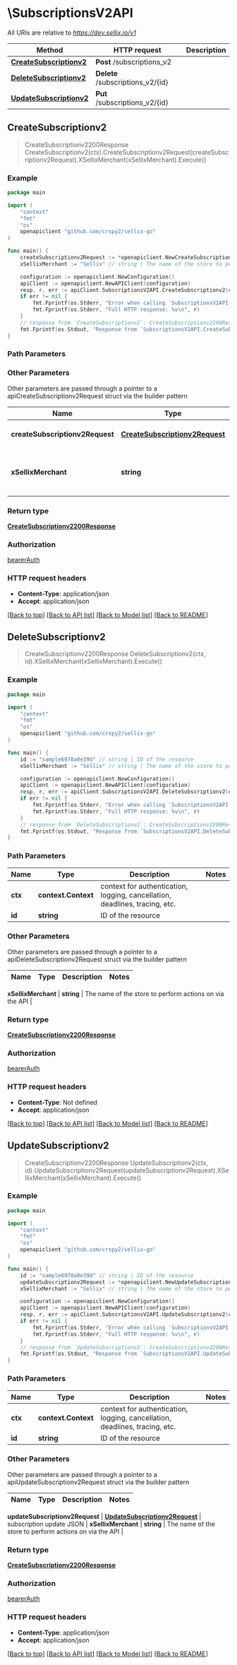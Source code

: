 # \SubscriptionsV2API

All URIs are relative to *https://dev.sellix.io/v1*

Method | HTTP request | Description
------------- | ------------- | -------------
[**CreateSubscriptionv2**](SubscriptionsV2API.md#CreateSubscriptionv2) | **Post** /subscriptions_v2 | 
[**DeleteSubscriptionv2**](SubscriptionsV2API.md#DeleteSubscriptionv2) | **Delete** /subscriptions_v2/{id} | 
[**UpdateSubscriptionv2**](SubscriptionsV2API.md#UpdateSubscriptionv2) | **Put** /subscriptions_v2/{id} | 



## CreateSubscriptionv2

> CreateSubscriptionv2200Response CreateSubscriptionv2(ctx).CreateSubscriptionv2Request(createSubscriptionv2Request).XSellixMerchant(xSellixMerchant).Execute()





### Example

```go
package main

import (
	"context"
	"fmt"
	"os"
	openapiclient "github.com/crspy2/sellix-go"
)

func main() {
	createSubscriptionv2Request := *openapiclient.NewCreateSubscriptionv2Request("customer.email@gmail.com", "67151e256f149", int32(1), "pp_1aed3fb1583653f925c260") // CreateSubscriptionv2Request | subscription creation JSON
	xSellixMerchant := "Sellix" // string | The name of the store to perform actions on via the API (optional)

	configuration := openapiclient.NewConfiguration()
	apiClient := openapiclient.NewAPIClient(configuration)
	resp, r, err := apiClient.SubscriptionsV2API.CreateSubscriptionv2(context.Background()).CreateSubscriptionv2Request(createSubscriptionv2Request).XSellixMerchant(xSellixMerchant).Execute()
	if err != nil {
		fmt.Fprintf(os.Stderr, "Error when calling `SubscriptionsV2API.CreateSubscriptionv2``: %v\n", err)
		fmt.Fprintf(os.Stderr, "Full HTTP response: %v\n", r)
	}
	// response from `CreateSubscriptionv2`: CreateSubscriptionv2200Response
	fmt.Fprintf(os.Stdout, "Response from `SubscriptionsV2API.CreateSubscriptionv2`: %v\n", resp)
}
```

### Path Parameters



### Other Parameters

Other parameters are passed through a pointer to a apiCreateSubscriptionv2Request struct via the builder pattern


Name | Type | Description  | Notes
------------- | ------------- | ------------- | -------------
 **createSubscriptionv2Request** | [**CreateSubscriptionv2Request**](CreateSubscriptionv2Request.md) | subscription creation JSON | 
 **xSellixMerchant** | **string** | The name of the store to perform actions on via the API | 

### Return type

[**CreateSubscriptionv2200Response**](CreateSubscriptionv2200Response.md)

### Authorization

[bearerAuth](../README.md#bearerAuth)

### HTTP request headers

- **Content-Type**: application/json
- **Accept**: application/json

[[Back to top]](#) [[Back to API list]](../README.md#documentation-for-api-endpoints)
[[Back to Model list]](../README.md#documentation-for-models)
[[Back to README]](../README.md)


## DeleteSubscriptionv2

> CreateSubscriptionv2200Response DeleteSubscriptionv2(ctx, id).XSellixMerchant(xSellixMerchant).Execute()





### Example

```go
package main

import (
	"context"
	"fmt"
	"os"
	openapiclient "github.com/crspy2/sellix-go"
)

func main() {
	id := "sample6978a0e39d" // string | ID of the resource
	xSellixMerchant := "Sellix" // string | The name of the store to perform actions on via the API (optional)

	configuration := openapiclient.NewConfiguration()
	apiClient := openapiclient.NewAPIClient(configuration)
	resp, r, err := apiClient.SubscriptionsV2API.DeleteSubscriptionv2(context.Background(), id).XSellixMerchant(xSellixMerchant).Execute()
	if err != nil {
		fmt.Fprintf(os.Stderr, "Error when calling `SubscriptionsV2API.DeleteSubscriptionv2``: %v\n", err)
		fmt.Fprintf(os.Stderr, "Full HTTP response: %v\n", r)
	}
	// response from `DeleteSubscriptionv2`: CreateSubscriptionv2200Response
	fmt.Fprintf(os.Stdout, "Response from `SubscriptionsV2API.DeleteSubscriptionv2`: %v\n", resp)
}
```

### Path Parameters


Name | Type | Description  | Notes
------------- | ------------- | ------------- | -------------
**ctx** | **context.Context** | context for authentication, logging, cancellation, deadlines, tracing, etc.
**id** | **string** | ID of the resource | 

### Other Parameters

Other parameters are passed through a pointer to a apiDeleteSubscriptionv2Request struct via the builder pattern


Name | Type | Description  | Notes
------------- | ------------- | ------------- | -------------

 **xSellixMerchant** | **string** | The name of the store to perform actions on via the API | 

### Return type

[**CreateSubscriptionv2200Response**](CreateSubscriptionv2200Response.md)

### Authorization

[bearerAuth](../README.md#bearerAuth)

### HTTP request headers

- **Content-Type**: Not defined
- **Accept**: application/json

[[Back to top]](#) [[Back to API list]](../README.md#documentation-for-api-endpoints)
[[Back to Model list]](../README.md#documentation-for-models)
[[Back to README]](../README.md)


## UpdateSubscriptionv2

> CreateSubscriptionv2200Response UpdateSubscriptionv2(ctx, id).UpdateSubscriptionv2Request(updateSubscriptionv2Request).XSellixMerchant(xSellixMerchant).Execute()





### Example

```go
package main

import (
	"context"
	"fmt"
	"os"
	openapiclient "github.com/crspy2/sellix-go"
)

func main() {
	id := "sample6978a0e39d" // string | ID of the resource
	updateSubscriptionv2Request := *openapiclient.NewUpdateSubscriptionv2Request() // UpdateSubscriptionv2Request | subscription update JSON
	xSellixMerchant := "Sellix" // string | The name of the store to perform actions on via the API (optional)

	configuration := openapiclient.NewConfiguration()
	apiClient := openapiclient.NewAPIClient(configuration)
	resp, r, err := apiClient.SubscriptionsV2API.UpdateSubscriptionv2(context.Background(), id).UpdateSubscriptionv2Request(updateSubscriptionv2Request).XSellixMerchant(xSellixMerchant).Execute()
	if err != nil {
		fmt.Fprintf(os.Stderr, "Error when calling `SubscriptionsV2API.UpdateSubscriptionv2``: %v\n", err)
		fmt.Fprintf(os.Stderr, "Full HTTP response: %v\n", r)
	}
	// response from `UpdateSubscriptionv2`: CreateSubscriptionv2200Response
	fmt.Fprintf(os.Stdout, "Response from `SubscriptionsV2API.UpdateSubscriptionv2`: %v\n", resp)
}
```

### Path Parameters


Name | Type | Description  | Notes
------------- | ------------- | ------------- | -------------
**ctx** | **context.Context** | context for authentication, logging, cancellation, deadlines, tracing, etc.
**id** | **string** | ID of the resource | 

### Other Parameters

Other parameters are passed through a pointer to a apiUpdateSubscriptionv2Request struct via the builder pattern


Name | Type | Description  | Notes
------------- | ------------- | ------------- | -------------

 **updateSubscriptionv2Request** | [**UpdateSubscriptionv2Request**](UpdateSubscriptionv2Request.md) | subscription update JSON | 
 **xSellixMerchant** | **string** | The name of the store to perform actions on via the API | 

### Return type

[**CreateSubscriptionv2200Response**](CreateSubscriptionv2200Response.md)

### Authorization

[bearerAuth](../README.md#bearerAuth)

### HTTP request headers

- **Content-Type**: application/json
- **Accept**: application/json

[[Back to top]](#) [[Back to API list]](../README.md#documentation-for-api-endpoints)
[[Back to Model list]](../README.md#documentation-for-models)
[[Back to README]](../README.md)

